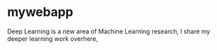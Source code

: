 mywebapp
========

Deep Learning is a new area of Machine Learning research, I share my deeper learning work overhere,
